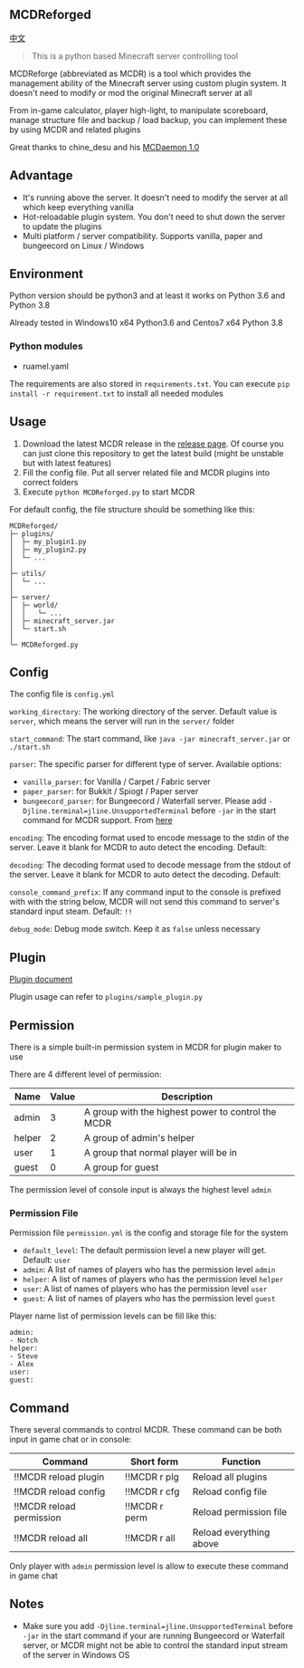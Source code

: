 MCDReforged
--------

[中文](https://github.com/Fallen-Breath/MCDReforged/blob/master/doc/readme_cn.md)

> This is a python based Minecraft server controlling tool

MCDReforge (abbreviated as MCDR) is a tool which provides the management ability of the Minecraft server using custom plugin system. It doesn't need to modify or mod the original Minecraft server at all

From in-game calculator, player high-light, to manipulate scoreboard, manage structure file and backup / load backup, you can implement these by using MCDR and related plugins

Great thanks to chine_desu and his [MCDaemon 1.0](https://github.com/kafuuchino-desu/MCDaemon)

## Advantage

- It's running above the server. It doesn't need to modify the server at all which keep everything vanilla
- Hot-reloadable plugin system. You don't need to shut down the server to update the plugins
- Multi platform / server compatibility. Supports vanilla, paper and bungeecord on Linux / Windows

## Environment

Python version should be python3 and at least it works on Python 3.6 and Python 3.8

Already tested in Windows10 x64 Python3.6 and Centos7 x64 Python 3.8

### Python modules

- ruamel.yaml

The requirements are also stored in `requirements.txt`. You can execute `pip install -r requirement.txt` to install all needed modules

## Usage

1. Download the latest MCDR release in the [release page](https://github.com/Fallen-Breath/MCDReforged/releases). Of course you can just clone this repository to get the latest build (might be unstable but with latest features)
2. Fill the config file. Put all server related file and MCDR plugins into correct folders
3. Execute `python MCDReforged.py` to start MCDR

For default config, the file structure should be something like this:

```
MCDReforged/
├─ plugins/
│  ├─ my_plugin1.py
│  ├─ my_plugin2.py
│  └─ ...
│
├─ utils/
│  └─ ...
│
├─ server/
│  ├─ world/
│  │   └─ ...
│  ├─ minecraft_server.jar
│  └─ start.sh
│
└─ MCDReforged.py
```

## Config

The config file is `config.yml`

`working_directory`: The working directory of the server. Default value is `server`, which means the server will run in the `server/` folder

`start_command`: The start command, like `java -jar minecraft_server.jar` or `./start.sh`

`parser`: The specific parser for different type of server. Available options:

- `vanilla_parser`: for Vanilla / Carpet / Fabric server
- `paper_parser`: for Bukkit / Spiogt / Paper server
- `bungeecord_parser`: for Bungeecord / Waterfall server. Please add `-Djline.terminal=jline.UnsupportedTerminal` before `-jar` in the start command for MCDR support. From [here](https://www.spigotmc.org/wiki/start-up-parameters/)

`encoding`: The encoding format used to encode message to the stdin of the server. Leave it blank for MCDR to auto detect the encoding. Default: ` `

`decoding`: The decoding format used to decode message from the stdout of the server. Leave it blank for MCDR to auto detect the decoding. Default: ` `

`console_command_prefix`: If any command input to the console is prefixed with with the string below, MCDR will not send this command to server's standard input steam. Default: `!!`

`debug_mode`: Debug mode switch. Keep it as `false` unless necessary

## Plugin

[Plugin document](https://github.com/Fallen-Breath/MCDReforged/blob/master/doc/plugin.md)

Plugin usage can refer to `plugins/sample_plugin.py`

## Permission

There is a simple built-in permission system in MCDR for plugin maker to use

There are 4 different level of permission:

| Name | Value | Description |
|---|---|---|
| admin | 3 | A group with the highest power to control the MCDR
| helper | 2 | A group of admin's helper
| user | 1 | A group that normal player will be in
| guest | 0 | A group for guest

The permission level of console input is always the highest level `admin`

### Permission File

Permission file `permission.yml` is the config and storage file for the system

- `default_level`: The default permission level a new player will get. Default: `user`
- `admin`: A list of names of players who has the permission level `admin`
- `helper`: A list of names of players who has the permission level `helper`
- `user`: A list of names of players who has the permission level `user`
- `guest`: A list of names of players who has the permission level `guest`

Player name list of permission levels can be fill like this:

```
admin:
- Notch
helper:
- Steve
- Alex
user:
guest:
```

## Command

There several commands to control MCDR. These command can be both input in game chat or in console:

| Command | Short form | Function |
|---|---|---|
| !!MCDR reload plugin | !!MCDR r plg | Reload all plugins 
| !!MCDR reload config | !!MCDR r cfg | Reload config file
| !!MCDR reload permission | !!MCDR r perm | Reload permission file
| !!MCDR reload all | !!MCDR r all | Reload everything above

Only player with `admin` permission level is allow to execute these command in game chat

## Notes

- Make sure you add `-Djline.terminal=jline.UnsupportedTerminal` before `-jar` in the start command if your are running Bungeecord or Waterfall server, or MCDR might not be able to control the standard input stream of the server in Windows OS

